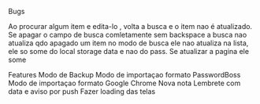 Bugs

Ao procurar algum item e edita-lo , volta a busca e o item nao é atualizado.
Se apagar o campo de busca comletamente sem backspace a busca nao atualiza
qdo apagado um item no modo de busca ele nao atualiza na lista, ele so some do local storage data e nao do pass. Se atualizar a pagina ele some

Features
Modo de Backup
Modo de importaçao formato PasswordBoss
Modo de importaçao formato Google Chrome
Nova nota Lembrete com data e aviso por push
Fazer loading das telas
